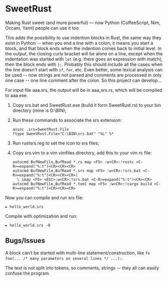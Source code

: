 # SweetRust
Making Rust sweet (and more powerful) — now Python (CoffeeScript, Nim, Occam, Yaml) people can use it too

This adds the possibility to use indention blocks in Rust, the same way they exist in Python -- when you end a line with a colon, it means you start a block, and that block ends when the indention comes back to initial level. In the output, the closing curly bracket will be alone on a line, except when the indentation was started with `let` (e.g. there goes an expression with match), then the block ends with `};`. Probably this should include all the cases when the line doesn't start with `if`, `for`, etc. Even better, some lexical analysis can be used -- now strings are not parsed and comments are processed in only one case -- one line comment after the colon. So this project can develop...

For input file aaa.srs, the output will be in aaa_srs.rs, which will be compiled to aaa.exe.

1) Copy srs.bat and SweetRust.exe (build it form SweetRust.rs) to your bin directory (mine is D:\BIN);

2) Run these commands to associate the srs extension:

    ```
    assoc .srs=SweetRust.File
    ftype SweetRust.File="C:\BIN\srs.bat" "%L" %*
    ```

3) Run rustsrs.reg to set the icon to srs files;

4) Copy srs.vim to a vim vimfiles directory, add this to your vim rc file:

    ```
    autocmd BufNewFile,BufRead *.rs map <F5> :w<CR>:!rustc <C-R>=expand("%:t")<CR><CR><CR>
    autocmd BufNewFile,BufRead *.srs map <F5> :w<CR>:!srs.bat <C-R>=expand("%:t")<CR><CR><CR>|
      \ imap <F5> <ESC>:w<CR>:!srs.bat <C-R>=expand("%:t")<CR><CR>
    autocmd BufNewFile,BufRead *.toml map <F5> :w<CR>:!cargo build <C-R>=expand("%:t")<CR><CR><CR>
    ```

Now you can compile and run srs file:

    ► hello_world.srs

Compile with optimization and run:

    ► hello_world.srs -O

## Bugs/Issues

A block can't be started with multi-line statement/construction, like `fn foo(... /* many parameters on several lines */ ...):`.

The text is not split into tokens, so comments, strings -- they all can easily confuse the program.
